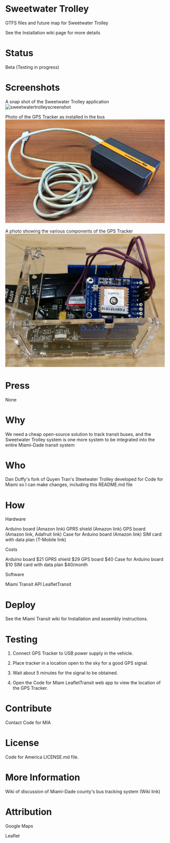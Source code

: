 # Sweetwater Trolley

GTFS files and future map for Sweetwater Trolley

See the Installation wiki page for more details

# Status

Beta (Testing in progress)

# Screenshots
A snap shot of the Sweetwater Trolley application
![sweetwatertrolleyscreenshot](https://cloud.githubusercontent.com/assets/8550894/14267215/49cbfc74-fa9c-11e5-8fd6-9aedb651f5ef.jpg)

Photo of the GPS Tracker as installed in the bus
![GPS Tracker 1](https://github.com/qtrandev/busTrackingGps/blob/master/images/GPS-Tracker1.jpg)  

A photo showing the various components of the GPS Tracker
![GPS Tracker 2](https://github.com/qtrandev/busTrackingGps/blob/master/images/GPS-Tracker2.jpg) 

# Press

None

# Why

We need a cheap open-source solution to track transit buses, and the Sweetwater Trolley system is one more system to be integrated into the entire Miami-Dade transit system

# Who

Dan Duffy's fork of Quyen Tran's Steetwater Trolley developed for Code for Miami so I can make changes, including this README.md file


# How

Hardware

Arduino board (Amazon link)
GPRS shield (Amazon link)
GPS board (Amazon link, Adafruit link)
Case for Arduino board (Amazon link)
SIM card with data plan (T-Mobile link)

Costs

Arduino board $21
GPRS shield $29
GPS board $40
Case for Arduino board $10
SIM card with data plan $40/month

Software

Miami Transit API LeafletTransit

# Deploy

See the Miami Transit wiki for Installation and assembly instructions.

# Testing

1) Connect GPS Tracker to USB power supply in the vehicle.

2) Place tracker in a location open to the sky for a good GPS signal.

3) Wait about 5 minutes for the signal to be obtained.

4) Open the Code for Miam LeafletTransit web app to view the location of the GPS Tracker.

# Contribute

Contact Code for MIA

# License

Code for America LICENSE.md file.

# More Information

Wiki of discussion of Miami-Dade county's bus tracking system (Wiki link)

# Attribution

Google Maps

Leaflet
